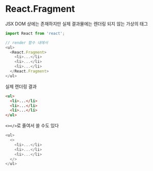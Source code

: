 # React.Fragment

JSX DOM 상에는 존재하지만 실제 결과물에는 렌더링 되지 않는 가상의 태그

```js
import React from 'react';

// render 함수 내에서
<ul>
  <React.Fragment>
    <li>...</li>
    <li>...</li>
    <li>...</li>
  </React.Fragment>
</ul>
```

실제 렌더링 결과

```html
<ul>
  <li>...</li>
  <li>...</li>
  <li>...</li>
</ul>
```

`<></>`로 줄여서 쓸 수도 있다

```js
<ul>
  <>
    <li>...</li>
    <li>...</li>
    <li>...</li>
  </>
</ul>
```

